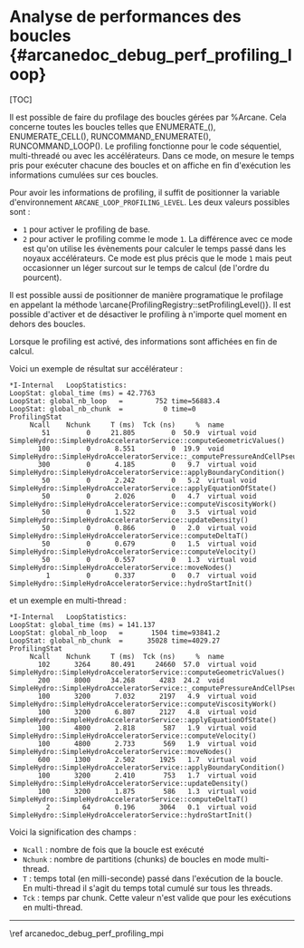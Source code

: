 # Analyse de performances des boucles {#arcanedoc_debug_perf_profiling_loop}

[TOC]

Il est possible de faire du profilage des boucles gérées par
%Arcane. Cela concerne toutes les boucles telles que ENUMERATE_(),
ENUMERATE_CELL(), RUNCOMMAND_ENUMERATE(), RUNCOMMAND_LOOP(). Le
profiling fonctionne pour le code séquentiel, multi-threadé ou avec
les accélérateurs. Dans ce mode, on mesure le temps pris pour exécuter
chacune des boucles et on affiche en fin d'exécution les informations
cumulées sur ces boucles.

Pour avoir les informations de profiling, il suffit de positionner la
variable d'environnement `ARCANE_LOOP_PROFILING_LEVEL`. Les deux
valeurs possibles sont :

- `1` pour activer le profiling de base.
- `2` pour activer le profiling comme le mode `1`. La différence avec
  ce mode est qu'on utilise les évènements pour calculer le temps
  passé dans les noyaux accélérateurs. Ce mode est plus précis que le
  mode `1` mais peut occasionner un léger surcout sur le temps de
  calcul (de l'ordre du pourcent).

Il est possible aussi de positionner de manière programatique le
profilage en appelant la méthode
\arcane{ProfilingRegistry::setProfilingLevel()}. Il est possible
d'activer et de désactiver le profiling à n'importe quel moment en
dehors des boucles.

Lorsque le profiling est activé, des informations sont affichées en
fin de calcul.

Voici un exemple de résultat sur accélérateur :

```
*I-Internal   LoopStatistics:
LoopStat: global_time (ms) = 42.7763
LoopStat: global_nb_loop   =        752 time=56883.4
LoopStat: global_nb_chunk  =          0 time=0
ProfilingStat
     Ncall    Nchunk     T (ms)  Tck (ns)     %  name
        51         0     21.805         0  50.9  virtual void SimpleHydro::SimpleHydroAcceleratorService::computeGeometricValues()
       100         0      8.551         0  19.9  void SimpleHydro::SimpleHydroAcceleratorService::_computePressureAndCellPseudoViscosityForces()
       300         0      4.185         0   9.7  virtual void SimpleHydro::SimpleHydroAcceleratorService::applyBoundaryCondition()
        50         0      2.242         0   5.2  virtual void SimpleHydro::SimpleHydroAcceleratorService::applyEquationOfState()
        50         0      2.026         0   4.7  virtual void SimpleHydro::SimpleHydroAcceleratorService::computeViscosityWork()
        50         0      1.522         0   3.5  virtual void SimpleHydro::SimpleHydroAcceleratorService::updateDensity()
        50         0      0.866         0   2.0  virtual void SimpleHydro::SimpleHydroAcceleratorService::computeDeltaT()
        50         0      0.679         0   1.5  virtual void SimpleHydro::SimpleHydroAcceleratorService::computeVelocity()
        50         0      0.557         0   1.3  virtual void SimpleHydro::SimpleHydroAcceleratorService::moveNodes()
         1         0      0.337         0   0.7  virtual void SimpleHydro::SimpleHydroAcceleratorService::hydroStartInit()
```

et un exemple en multi-thread :

```
*I-Internal   LoopStatistics:
LoopStat: global_time (ms) = 141.137
LoopStat: global_nb_loop   =       1504 time=93841.2
LoopStat: global_nb_chunk  =      35028 time=4029.27
ProfilingStat
     Ncall    Nchunk     T (ms)  Tck (ns)     %  name
       102      3264     80.491     24660  57.0  virtual void SimpleHydro::SimpleHydroAcceleratorService::computeGeometricValues()
       200      8000     34.268      4283  24.2  void SimpleHydro::SimpleHydroAcceleratorService::_computePressureAndCellPseudoViscosityForces()
       100      3200      7.032      2197   4.9  virtual void SimpleHydro::SimpleHydroAcceleratorService::computeViscosityWork()
       100      3200      6.807      2127   4.8  virtual void SimpleHydro::SimpleHydroAcceleratorService::applyEquationOfState()
       100      4800      2.818       587   1.9  virtual void SimpleHydro::SimpleHydroAcceleratorService::computeVelocity()
       100      4800      2.733       569   1.9  virtual void SimpleHydro::SimpleHydroAcceleratorService::moveNodes()
       600      1300      2.502      1925   1.7  virtual void SimpleHydro::SimpleHydroAcceleratorService::applyBoundaryCondition()
       100      3200      2.410       753   1.7  virtual void SimpleHydro::SimpleHydroAcceleratorService::updateDensity()
       100      3200      1.875       586   1.3  virtual void SimpleHydro::SimpleHydroAcceleratorService::computeDeltaT()
         2        64      0.196      3064   0.1  virtual void SimpleHydro::SimpleHydroAcceleratorService::hydroStartInit()
```


Voici la signification des champs :

- `Ncall` : nombre de fois que la boucle est exécuté
- `Nchunk` : nombre de partitions (chunks) de boucles en mode
  multi-thread.
- `T` : temps total (en milli-seconde) passé dans l'exécution de la boucle. En
  multi-thread il s'agit du temps total cumulé sur tous les threads.
- `Tck` : temps par chunk. Cette valeur n'est valide que pour les
  exécutions en multi-thread.

____

<div class="section_buttons">
<span class="back_section_button">
\ref arcanedoc_debug_perf_profiling_mpi
</span>
</div>
